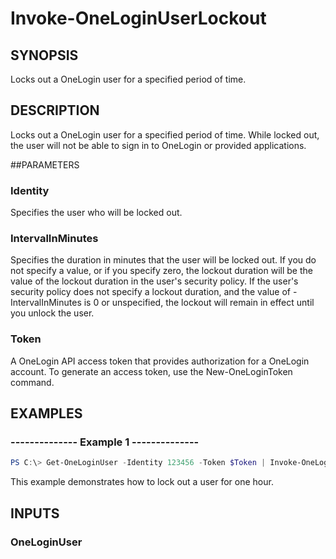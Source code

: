 # Invoke-OneLoginUserLockout

## SYNOPSIS
Locks out a OneLogin user for a specified period of time.

## DESCRIPTION
Locks out a OneLogin user for a specified period of time. While locked out, the user will not be able to sign in to OneLogin or provided applications.

##PARAMETERS
### Identity
Specifies the user who will be locked out.

### IntervalInMinutes
Specifies the duration in minutes that the user will be locked out. If you do not specify a value, or if you specify zero, the lockout duration will be the value of the lockout duration in the user's security policy. If the user's security policy does not specify a lockout duration, and the value of -IntervalInMinutes is 0 or unspecified, the lockout will remain in effect until you unlock the user.

### Token
A OneLogin API access token that provides authorization for a OneLogin account. To generate an access token, use the New-OneLoginToken command.

## EXAMPLES
### --------------  Example 1  --------------

```powershell
PS C:\> Get-OneLoginUser -Identity 123456 -Token $Token | Invoke-OneLoginUserLockout -IntervalInMinutes 60 -Token $Token
```

This example demonstrates how to lock out a user for one hour.

## INPUTS
### OneLoginUser
